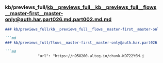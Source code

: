 ### kb/previews_full/kb__previews_full__kb__previews_full__flows__master-first__master-only@auth.har.part026.md.part002.md.md

```md
### kb/previews_full/kb__previews_full__flows__master-first__master-only@auth.har.part026.md.part002.md

```md
### kb/previews_full/flows__master-first__master-only@auth.har.part026.md (part 002)

```md
               "url": "https://n958200.alteg.io/chunk-KO722YSM.j
```

```

```

```
